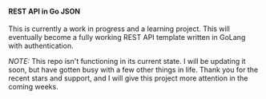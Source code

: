 #### REST API in Go JSON
This is currently a work in progress and a learning project. This will eventually become a fully working REST API template written in GoLang with authentication.

_NOTE:_ This repo isn't functioning in its current state. I will be updating it soon, but have gotten busy with a few other things in life. Thank you for the recent stars and support, and I will give this project more attention in the coming weeks.
